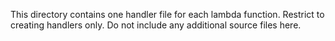 This directory contains one handler file for each lambda function.
Restrict to creating handlers only. Do not include any additional source files here.
